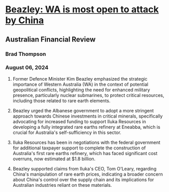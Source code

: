 # [Beazley: WA is most open to attack by China](https://advance.lexis.com/api/document?collection=news&id=urn:contentItem:6CNT-H0S1-F0J6-J53H-00000-00&context=1519360)
## Australian Financial Review
### Brad Thompson
### August 06, 2024

1. Former Defence Minister Kim Beazley emphasized the strategic importance of Western Australia (WA) in the context of potential geopolitical conflicts, highlighting the need for enhanced military presence, particularly nuclear submarines, to protect critical resources, including those related to rare earth elements.

2. Beazley urged the Albanese government to adopt a more stringent approach towards Chinese investments in critical minerals, specifically advocating for increased funding to support Iluka Resources in developing a fully integrated rare earths refinery at Eneabba, which is crucial for Australia's self-sufficiency in this sector.

3. Iluka Resources has been in negotiations with the federal government for additional taxpayer support to complete the construction of Australia's first rare earths refinery, which has faced significant cost overruns, now estimated at $1.8 billion.

4. Beazley supported claims from Iluka's CEO, Tom O'Leary, regarding China's manipulation of rare earth prices, indicating a broader concern about China's control over the supply chain and its implications for Australian industries reliant on these materials.